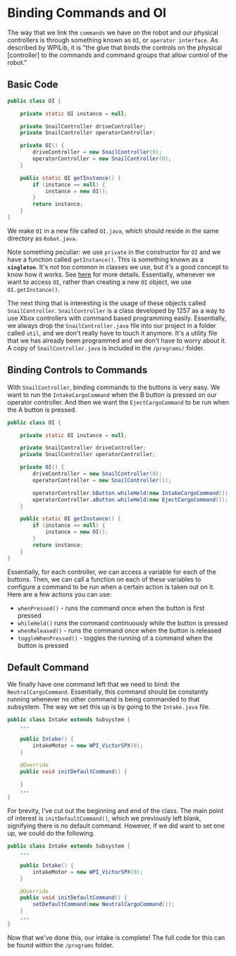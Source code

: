 # Binding Commands and OI

The way that we link the `commands` we have on the robot and our physical controllers is through something known as `OI`, or `operator interface`. As described by WPILib, it is "the glue that binds the controls on the physical [controller] to the commands and command groups that allow control of the robot."

## Basic Code

```java
public class OI {

    private static OI instance = null;

    private SnailController driveController;
    private SnailController operatorController;

    private OI() {
        driveController = new SnailController(0);
        operatorController = new SnailController(0);
    }

    public static OI getInstance() {
        if (instance == null) {
            instance = new OI();
        }
        return instance;
    }
}
```

We make `OI` in a new file called `OI.java`, which should reside in the same directory as `Robot.java`.

Note something peculiar: we use `private` in the constructor for `OI` and we have a function called `getInstance()`. This is something known as a **`singleton`**. It's not too common in classes we use, but it's a good concept to know how it works. See [here](https://www.geeksforgeeks.org/singleton-class-java/) for more details. Essentially, whenever we want to access `OI`, rather than creating a new `OI` object, we use `OI.getInstance()`.

The next thing that is interesting is the usage of these objects called `SnailController`. `SnailController` is a class developed by 1257 as a way to use Xbox controllers with command based programming easily. Essentially, we always drop the `SnailController.java` file into our project in a folder called `util`, and we don't really have to touch it anymore. It's a utility file that we has already been programmed and we don't have to worry about it. A copy of `SnailController.java` is included in the `/programs/` folder.

## Binding Controls to Commands

With `SnailController`, binding commands to the buttons is very easy. We want to run the `IntakeCargoCommand` when the B button is pressed on our operator controller. And then we want the `EjectCargoCommand` to be run when the A button is pressed.

```java
public class OI {

    private static OI instance = null;

    private SnailController driveController;
    private SnailController operatorController;

    private OI() {
        driveController = new SnailController(0);
        operatorController = new SnailController(1);

        operatorController.bButton.whileHeld(new IntakeCargoCommand());
        operatorController.aButton.whileHeld(new EjectCargoCommand());
    }

    public static OI getInstance() {
        if (instance == null) {
            instance = new OI();
        }
        return instance;
    }
}
```

Essentially, for each controller, we can access a variable for each of the buttons. Then, we can call a function on each of these variables to configure a command to be run when a certain action is taken out on it. Here are a few actions you can use:

- `whenPressed()` - runs the command once when the button is first pressed
- `whileHeld()` runs the command continuously while the button is pressed
- `whenReleased()` - runs the command once when the button is released
- `toggleWhenPressed()` - toggles the running of a command when the button is pressed

## Default Command

We finally have one command left that we need to bind: the `NeutralCargoCommand`. Essentially, this command should be constantly running whenever no other command is being commanded to that subsystem. The way we set this up is by going to the `Intake.java` file. 

```java
public class Intake extends Subsystem {
    ...

    public Intake() {
        intakeMotor = new WPI_VictorSPX(0);
    }

    @Override
    public void initDefaultCommand() {

    }
    ...
}
```

For brevity, I've cut out the beginning and end of the class. The main point of interest is `initDefaultCommand()`, which we previously left blank, signifying there is no default command. However, if we did want to set one up, we could do the following. 

```java
public class Intake extends Subsystem {
    ...

    public Intake() {
        intakeMotor = new WPI_VictorSPX(0);
    }

    @Override
    public void initDefaultCommand() {
        setDefaultCommand(new NeutralCargoCommand());
    }
    ...
}
```

Now that we've done this, our intake is complete! The full code for this can be found within the `/programs` folder.
